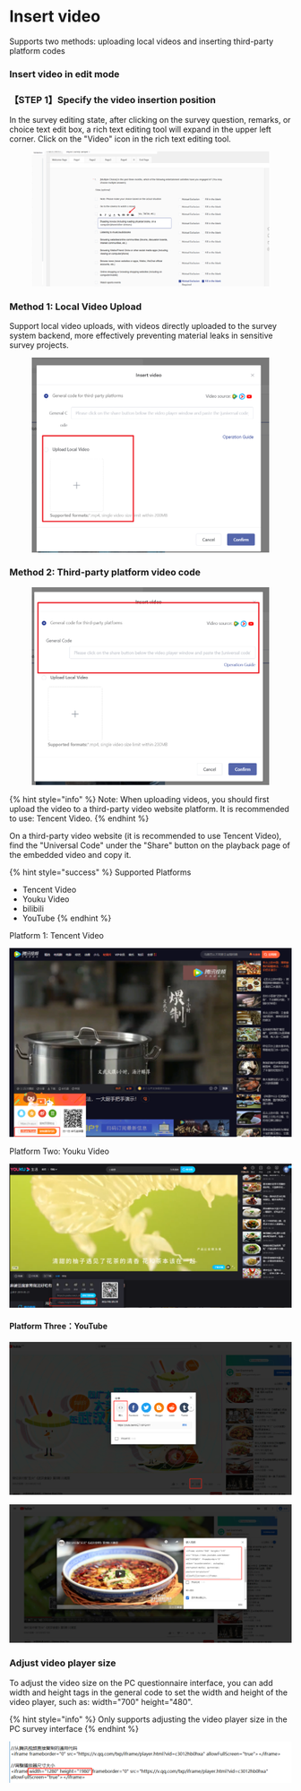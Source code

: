 # Insert video

Supports two methods: uploading local videos and inserting third-party platform codes

### Insert video in edit mode

### 【STEP 1】Specify the video insertion position

In the survey editing state, after clicking on the survey question, remarks, or choice text edit box, a rich text editing tool will expand in the upper left corner. Click on the "Video" icon in the rich text editing tool.

<figure><img src="../../../.gitbook/assets/image (924).png" alt=""><figcaption></figcaption></figure>



### Method 1: Local Video Upload

Support local video uploads, with videos directly uploaded to the survey system backend, more effectively preventing material leaks in sensitive survey projects.

<figure><img src="../../../.gitbook/assets/image (1004).png" alt=""><figcaption></figcaption></figure>

### Method 2: Third-party platform video code

<figure><img src="../../../.gitbook/assets/image (1005).png" alt=""><figcaption></figcaption></figure>

{% hint style="info" %}
Note: When uploading videos, you should first upload the video to a third-party video website platform. It is recommended to use: Tencent Video.
{% endhint %}

On a third-party video website (it is recommended to use Tencent Video), find the "Universal Code" under the "Share" button on the playback page of the embedded video and copy it.

{% hint style="success" %}
Supported Platforms

* Tencent Video&#x20;
* Youku Video
* bilibili
* YouTube
{% endhint %}

Platform 1: Tencent Video

![Copy universal code](<../../../.gitbook/assets/image (165).png>)

Platform Two: Youku Video

![Copy universal code](<../../../.gitbook/assets/image (64).png>)

#### Platform Three：YouTube

![Step 1: Share-Embed](<../../../.gitbook/assets/image (627).png>)

![Step 2: Copy the generic code](<../../../.gitbook/assets/image (47).png>)

### Adjust video player size

To adjust the video size on the PC questionnaire interface, you can add width and height tags in the general code to set the width and height of the video player, such as: width="700" height="480".

{% hint style="info" %}
Only supports adjusting the video player size in the PC survey interface
{% endhint %}

![Adjust video size in generic code](<../../../.gitbook/assets/image (138).png>)



